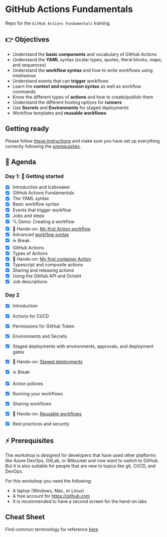 # GitHub Actions Fundamentals

Repo for the `GitHub Actions Fundamentals` training.

## 👉 Objectives

- Understand the __basic components__ and vocabulary of GitHub Actions
- Understand the __YAML__ syntax (scalar types, quotes, literal blocks, maps, and sequences)
- Understand the __workflow syntax__ and how to write workflows using intellisense
- Understand events that can __trigger__ workflows
- Learn the __context and expression syntax__ as well as workflow commands
- Know the different types of __actions__ and how to create/publish them
- Understand the different hosting options for __runners__
- Use __Secrets__ and __Environments__ for staged deployments
- Workflow templates and __reusable workflows__

## Getting ready

Please follow [these instructions](GettingReady.md) and make sure you have set up everything correctly following the [prerequisites](#-prerequisites).

## 📆 Agenda

### Day 1: 🚀 Getting started

- [x] Introduction and Icebreaker
- [x] GitHub Actions Fundamentals
- [x] The YAML syntax
- [x] Basic workflow syntax
- [x] Events that trigger workflow
- [x] Jobs and steps
- [x] :mag: Demo: Creating a workflow
- [x] 🔨 Hands-on: [My first Action workflow](hol/01-My-first-workflow.md)
- [x] Advanced [workflow syntax](https://docs.github.com/en/actions/using-workflows/workflow-syntax-for-github-actions)
- [x] :coffee: Break
- [x] GitHub Actions
- [x] Types of Actions
- [x] 🔨 Hands-on: [My first container Action](hol/02-My-first-action.md)
- [x] Typescript and composite actions
- [x] Sharing and releasing actions
- [x] Using the GitHub API and Octokit
- [x] Job descriptions

### Day 2
- [x] Introduction
- [x] Actions for CI/CD
- [x] Permissions for GitHub Token
- [x] Environments and Secrets
- [x] Staged deployments with environments, approvals, and deployment gates
- [x] 🔨 Hands-on: [Staged deployments](hol/03-Staged-deployments.md)
- [x] :coffee: Break
- [x] Action policies
- [x] Running your workflows
- [x] Sharing workflows
- [x] 🔨 Hands-on: [Reusable workflows](hol/04-Reusable-workflows.md)
- [x] Best practices and security


## ⚡ Prerequisites

The workshop is designed for developers that have used other platforms like Azure DevOps, GitLab, or Bitbucket and now want to switch to GitHub. But it is also suitable for people that are new to topics like git, CI/CD, and DevOps.

For this workshop you need the following:

- A laptop (Windows, Mac, or Linux)
- A free account for https://github.com
- It is recommended to have a second screen for the hand-on labs

## Cheat Sheet
Find common terminology for reference [here](./CheatSheet.md)

